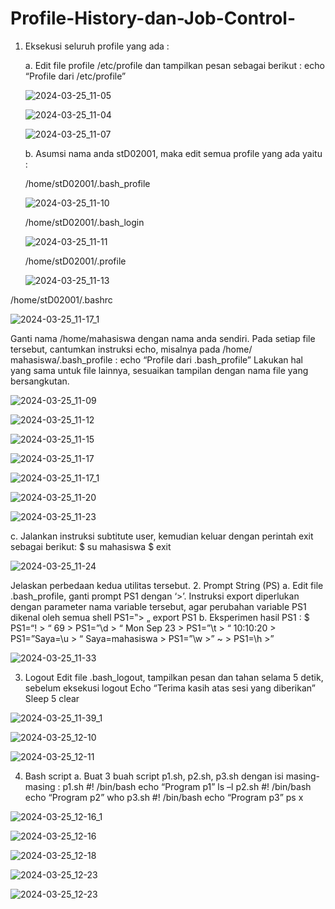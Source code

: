 # Profile-History-dan-Job-Control-




1. Eksekusi seluruh profile yang ada :



    a. Edit file  profile  /etc/profile  dan  tampilkan pesan  sebagai berikut  :    echo  “Profile dari /etc/profile”





   ![2024-03-25_11-05](https://github.com/MayangArinda17/Profile-History-dan-Job-Control-/assets/150981696/56bf5068-442e-4d5b-a714-91edfddb6620)







   ![2024-03-25_11-04](https://github.com/MayangArinda17/Profile-History-dan-Job-Control-/assets/150981696/23313947-7b8b-405d-9460-a502009a98bb)





   ![2024-03-25_11-07](https://github.com/MayangArinda17/Profile-History-dan-Job-Control-/assets/150981696/af133d3a-b96c-465f-8148-e82169d5ec50)





   b. Asumsi nama anda stD02001, maka edit semua profile yang ada yaitu :




      /home/stD02001/.bash_profile






   ![2024-03-25_11-10](https://github.com/MayangArinda17/Profile-History-dan-Job-Control-/assets/150981696/adddbafc-90ef-4b75-891d-a48a717a0909)






    /home/stD02001/.bash_login







   ![2024-03-25_11-11](https://github.com/MayangArinda17/Profile-History-dan-Job-Control-/assets/150981696/ac42c257-67cb-41c2-8977-5a200ae56ff5)






    /home/stD02001/.profile






   ![2024-03-25_11-13](https://github.com/MayangArinda17/Profile-History-dan-Job-Control-/assets/150981696/917e9562-cf9a-4f8e-86cf-451dd1d8e2ba)






  /home/stD02001/.bashrc







  ![2024-03-25_11-17_1](https://github.com/MayangArinda17/Profile-History-dan-Job-Control-/assets/150981696/c29aa8f9-f20a-4823-8e2c-4b4db4025a81)







Ganti nama /home/mahasiswa dengan nama anda sendiri. Pada setiap 
file tersebut, cantumkan instruksi echo, misalnya pada /home/ mahasiswa/.bash_profile :
echo “Profile dari .bash_profile” 
Lakukan hal yang sama untuk file lainnya, sesuaikan tampilan dengan nama file yang 
bersangkutan. 








![2024-03-25_11-09](https://github.com/MayangArinda17/Profile-History-dan-Job-Control-/assets/150981696/d37f5d66-d014-4062-a5e8-eaa3bdaafdd1)







![2024-03-25_11-12](https://github.com/MayangArinda17/Profile-History-dan-Job-Control-/assets/150981696/b8bc6450-ecb2-4d77-808b-cc7835dd46f6)







![2024-03-25_11-15](https://github.com/MayangArinda17/Profile-History-dan-Job-Control-/assets/150981696/b0088343-5ba8-4f91-a9f3-efe290151771)







![2024-03-25_11-17](https://github.com/MayangArinda17/Profile-History-dan-Job-Control-/assets/150981696/26ed8faf-5d6d-4e82-b486-8f76cd70cfb0)






![2024-03-25_11-17_1](https://github.com/MayangArinda17/Profile-History-dan-Job-Control-/assets/150981696/d64c65d5-215d-4986-a43b-99474de19ca6)






![2024-03-25_11-20](https://github.com/MayangArinda17/Profile-History-dan-Job-Control-/assets/150981696/57f8d3d1-fadb-4656-833b-1f30b1558fbf)







![2024-03-25_11-23](https://github.com/MayangArinda17/Profile-History-dan-Job-Control-/assets/150981696/f28be599-7186-4452-8ab7-ccf9276fc343)










c. Jalankan instruksi subtitute user, kemudian keluar dengan perintah exit sebagai berikut: 
$ su mahasiswa 
$ exit








![2024-03-25_11-24](https://github.com/MayangArinda17/Profile-History-dan-Job-Control-/assets/150981696/512ce705-646d-4423-aa74-e105352bee84)









Jelaskan perbedaan kedua utilitas tersebut. 
2. Prompt String (PS) 
a. Edit file .bash_profile, ganti prompt PS1 dengan ‘>’. Instruksi export diperlukan dengan 
parameter nama variable tersebut, agar perubahan variable PS1 dikenal oleh semua shell 
PS1=‟> „ 
export PS1 
b. Eksperimen hasil PS1 :
$ PS1=“\! > “ 
69 > PS1=”\d > “ 
Mon Sep 23 > PS1=”\t > “ 
10:10:20 > PS1=”Saya=\u > “ 
Saya=mahasiswa > PS1=”\w >” 
~ > PS1=\h >”





![2024-03-25_11-33](https://github.com/MayangArinda17/Profile-History-dan-Job-Control-/assets/150981696/ed9a209a-3d20-43f3-9184-e78d538a0fd4)









3. Logout 
Edit file .bash_logout, tampilkan pesan dan tahan selama 5 detik, sebelum eksekusi logout 
Echo “Terima kasih atas sesi yang diberikan”
Sleep 5 
clear







![2024-03-25_11-39_1](https://github.com/MayangArinda17/Profile-History-dan-Job-Control-/assets/150981696/2ce12fd3-8d5d-45da-9855-81e1ac3331cf)







![2024-03-25_12-10](https://github.com/MayangArinda17/Profile-History-dan-Job-Control-/assets/150981696/e77c2898-caa7-4c4e-b50e-3f855dd0aece)






![2024-03-25_12-11](https://github.com/MayangArinda17/Profile-History-dan-Job-Control-/assets/150981696/53ff3eac-ba41-4e5b-9c6a-130c926d39d7)








4. Bash script 
a. Buat 3 buah script p1.sh, p2.sh, p3.sh dengan isi masing-masing : 
p1.sh 
#! /bin/bash 
echo “Program p1” 
ls –l 
p2.sh 
#! /bin/bash 
echo “Program p2” 
who 
p3.sh 
#! /bin/bash 
echo “Program p3” 
ps x









![2024-03-25_12-16_1](https://github.com/MayangArinda17/Profile-History-dan-Job-Control-/assets/150981696/d3979238-6b1d-4d36-a359-4403169c5602)










![2024-03-25_12-16](https://github.com/MayangArinda17/Profile-History-dan-Job-Control-/assets/150981696/b39b2319-b132-4986-a69b-c2986f74b923)










![2024-03-25_12-18](https://github.com/MayangArinda17/Profile-History-dan-Job-Control-/assets/150981696/f5a481d3-989c-4a5c-bd55-f576ee2e84c9)










![2024-03-25_12-23](https://github.com/MayangArinda17/Profile-History-dan-Job-Control-/assets/150981696/37fb5361-416e-4416-8a76-c1cf0eae6215)







![2024-03-25_12-23](https://github.com/MayangArinda17/Profile-History-dan-Job-Control-/assets/150981696/2b43a4db-fc4e-40a9-b75f-a5a5831ca682)






















  

 






   






   




   









   
